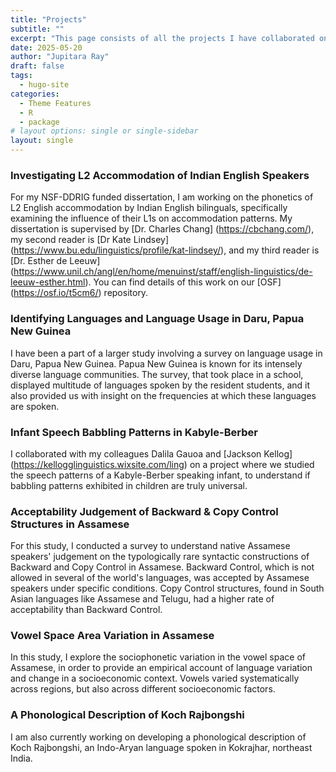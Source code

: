 ```yaml
---
title: "Projects"
subtitle: ""
excerpt: "This page consists of all the projects I have collaborated on and worked on individually. "
date: 2025-05-20
author: "Jupitara Ray"
draft: false
tags:
  - hugo-site
categories:
  - Theme Features
  - R
  - package
# layout options: single or single-sidebar
layout: single
---
```


### Investigating L2 Accommodation of Indian English Speakers
For my NSF-DDRIG funded dissertation, I am working on the phonetics of L2 English accommodation by Indian English bilinguals, specifically examining the influence of their L1s on accommodation patterns. My dissertation is supervised by [Dr. Charles Chang] (https://cbchang.com/), my second reader is [Dr Kate Lindsey] (https://www.bu.edu/linguistics/profile/kat-lindsey/), and my third reader is [Dr. Esther de Leeuw] (https://www.unil.ch/angl/en/home/menuinst/staff/english-linguistics/de-leeuw-esther.html). You can find details of this work on our [OSF] (https://osf.io/t5cm6/) repository. 

### Identifying Languages and Language Usage in Daru, Papua New Guinea
I have been a part of a larger study involving a survey on language usage in Daru, Papua New Guinea. Papua New Guinea is known for its intensely diverse language communities. The survey, that took place in a school, displayed multitude of languages spoken by the resident students, and it also provided us with insight on the frequencies at which these languages are spoken. 

### Infant Speech Babbling Patterns in Kabyle-Berber
I collaborated with my colleagues Dalila Gauoa and [Jackson Kellog] (https://kellogglinguistics.wixsite.com/ling) on a project where we studied the speech patterns of a Kabyle-Berber speaking infant, to understand if babbling patterns exhibited in children are truly universal. 

### Acceptability Judgement of Backward & Copy Control Structures in Assamese
For this study, I conducted a survey to understand native Assamese speakers' judgement on the typologically rare syntactic constructions of Backward and Copy Control  in Assamese.  Backward Control, which is not allowed in several of the world's languages, was accepted by Assamese speakers under specific conditions. Copy Control structures, found in South Asian languages like Assamese and Telugu, had a higher rate of acceptability than Backward Control.

### Vowel Space Area Variation in Assamese  
In this study, I explore the sociophonetic variation in the vowel space of Assamese, in order to provide an empirical account of language variation and change in a socioeconomic context. Vowels varied systematically across regions, but also across different socioeconomic factors. 

### A Phonological Description of Koch Rajbongshi
I am also currently working on developing a phonological description of Koch Rajbongshi, an Indo-Aryan language spoken in Kokrajhar, northeast India.

